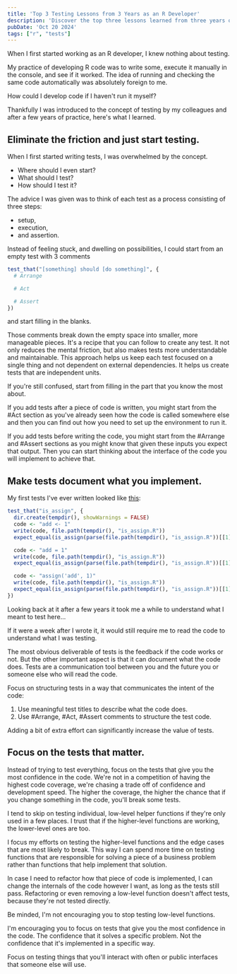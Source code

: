 ```yaml
---
title: 'Top 3 Testing Lessons from 3 Years as an R Developer'
description: 'Discover the top three lessons learned from three years of testing as an R developer. Improve your testing practices with these insights.'
pubDate: 'Oct 20 2024'
tags: ["r", "tests"]
---
```


When I first started working as an R developer, I knew nothing about testing.

My practice of developing R code was to write some, execute it manually in the console, and see if it worked. The idea of running and checking the same code automatically was absolutely foreign to me.

How could I develop code if I haven't run it myself?

Thankfully I was introduced to the concept of testing by my colleagues and after a few years of practice, here's what I learned.

## Eliminate the friction and just start testing.

When I first started writing tests, I was overwhelmed by the concept.
- Where should I even start?
- What should I test?
- How should I test it?

The advice I was given was to think of each test as a process consisting of three steps:
- setup,
- execution,
- and assertion.

Instead of feeling stuck, and dwelling on possibilities, I could start from an empty test with 3 comments

```r
test_that("[something] should [do something]", {
  # Arrange

  # Act

  # Assert
})
```

and start filling in the blanks.

Those comments break down the empty space into smaller, more manageable pieces. It's a recipe that you can follow to create any test. It not only reduces the mental friction, but also makes tests more understandable and maintainable. This approach helps us keep each test focused on a single thing and not dependent on external dependencies. It helps us create tests that are independent units.

If you're still confused, start from filling in the part that you know the most about.

If you add tests after a piece of code is written, you might start from the #Act section as you've already seen how the code is called somewhere else and then you can find out how you need to set up the environment to run it.

If you add tests before writing the code, you might start from the #Arrange and #Assert sections as you might know that given these inputs you expect that output. Then you can start thinking about the interface of the code you will implement to achieve that.

## Make tests document what you implement.

My first tests I've ever written looked like [this](https://github.com/jakubsob/functiondepends/blob/master/tests/testthat/tests-find-functions.R):

```r
test_that("is_assign", {
  dir.create(tempdir(), showWarnings = FALSE)
  code <- "add <- 1"
  write(code, file.path(tempdir(), "is_assign.R"))
  expect_equal(is_assign(parse(file.path(tempdir(), "is_assign.R"))[[1]]), TRUE)

  code <- "add = 1"
  write(code, file.path(tempdir(), "is_assign.R"))
  expect_equal(is_assign(parse(file.path(tempdir(), "is_assign.R"))[[1]]), TRUE)

  code <- "assign('add', 1)"
  write(code, file.path(tempdir(), "is_assign.R"))
  expect_equal(is_assign(parse(file.path(tempdir(), "is_assign.R"))[[1]]), TRUE)
})
```

Looking back at it after a few years it took me a while to understand what I meant to test here...

If it were a week after I wrote it, it would still require me to read the code to understand what I was testing.

The most obvious deliverable of tests is the feedback if the code works or not. But the other important aspect is that it can document what the code does. Tests are a communication tool between you and the future you or someone else who will read the code.

Focus on structuring tests in a way that communicates the intent of the code:
1. Use meaningful test titles to describe what the code does.
2. Use #Arrange, #Act, #Assert comments to structure the test code.

Adding a bit of extra effort can significantly increase the value of tests.

## Focus on the tests that matter.

Instead of trying to test everything, focus on the tests that give you the most confidence in the code. We're not in a competition of having the highest code coverage, we're chasing a trade off of confidence and development speed. The higher the coverage, the higher the chance that if you change something in the code, you'll break some tests.

I tend to skip on testing individual, low-level helper functions if they're only used in a few places. I trust that if the higher-level functions are working, the lower-level ones are too.

I focus my efforts on testing the higher-level functions and the edge cases that are most likely to break. This way I can spend more time on testing functions that are responsible for solving a piece of a business problem rather than functions that help implement that solution.

In case I need to refactor how that piece of code is implemented, I can change the internals of the code however I want, as long as the tests still pass. Refactoring or even removing a low-level function doesn't affect tests, because they're not tested directly.

Be minded, I'm not encouraging you to stop testing low-level functions.

I'm encouraging you to focus on tests that give you the most confidence in the code. The confidence that it solves a specific problem. Not the confidence that it's implemented in a specific way.

Focus on testing things that you'll interact with often or public interfaces that someone else will use.
